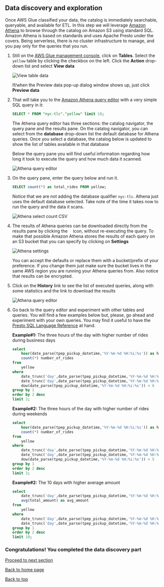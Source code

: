 ## Data discovery and exploration

Once AWS Glue classified your data, the catalog is immediately searchable, queryable, and available for ETL. 
In this step we will leverage [Amazon Athena](https://aws.amazon.com/athena/) to browse through the catalog on Amazon S3 using standard SQL. Amazon Athena is based on standards and uses Apache Presto under the covers. Being serverless, there is no cluster infrastructure to manage, and you pay only for the queries that you run.

1. Still on the [AWS Glue management console](https://console.aws.amazon.com/glue/home), click on **Tables**. Select the `yellow` table by clicking the checkbox on the left. Click the **Action** drop-down list and select **View data**

	![View table data](images/06-glue-view-data.png)
	
	If/when the Preview data pop-up dialog window shows up, just click **Preview data**

1. That will take you to the [Amazon Athena query editor](https://console.aws.amazon.com/athena/home) with a very simple SQL query in it:

	```sql
	SELECT * FROM "nyc-tlc"."yellow" limit 10;
	```
	The Athena query editor has three sections: the catalog navigator, the query pane and the results pane.
	On the catalog navigator, you can select from the **database** drop-down list the default database for Athena queries. Once you select a database, the catalog below is updated to show the list of tables available in that database
	
	Below the query pane you will find useful information regarding how long it took to execute the query and how much data it scanned.

	![Athena query editor](images/07-athena-view-data.png)

1. On the query pane, enter the query below and run it.

	```sql
	SELECT count(*) as total_rides FROM yellow;
	```

	Notice that we are not adding the database qualifier `nyc-tlc`. Athena just uses the default database selected.
	Take note of the time it takes now to run the query and the data it scans. 

	![Athena select count CSV](images/08-athena-select-count-csv.png)

1. The results of Athena queries can be downloaded directly from the results pane by clicking the <img src=images/09-athena-download-icon.png width=10px> icon, without re-executing the query. To make that possible Amazon Athena stores the results of each query on an S3 bucket that you can specify by clicking on **Settings**

	![Athena settings](images/10-athena-settings.png)
	
	You can accept the defaults or replace them with a bucket/prefix of your preference. If you change them just make sure the bucket lives in the same AWS region you are running your Athena queries from. Also notice that results can be encrypted.
	
1. Click on the **History** link to see the list of executed queries, along with some statistics and the link to download the results
 
	![Athena query editor](images/11-athena-history.png)
	
1. Go back to the query editor and experiment with other tables and queries. You will find a few examples below but, please, go ahead and experiment with your own queries. You may find it useful to have the [Presto SQL Language Reference](https://prestodb.io/docs/current/) at hand.

	**Example#1:** The three hours of the day with higher number of rides during business days
	
	```sql
	select 
		hour(date_parse(tpep_pickup_datetime,'%Y-%m-%d %H:%i:%s')) as hour_of_day,
		count(*) number_of_rides
	from 
		yellow
	where 
		date_trunc('day',date_parse(tpep_pickup_datetime,'%Y-%m-%d %H:%i:%s')) < date('2018-01-01') and
		date_trunc('day',date_parse(tpep_pickup_datetime,'%Y-%m-%d %H:%i:%s')) > date('2017-10-30') and
		dow(date_parse(tpep_pickup_datetime,'%Y-%m-%d %H:%i:%s')) < 6
	group by 1
	order by 2 desc
	limit 3;
	```
	
	**Example#2:** The three hours of the day with higher number of rides during weekends
	
	```sql
	select 
		hour(date_parse(tpep_pickup_datetime,'%Y-%m-%d %H:%i:%s')) as hour_of_day,
		count(*) number_of_rides
	from 
		yellow
	where 
		date_trunc('day',date_parse(tpep_pickup_datetime,'%Y-%m-%d %H:%i:%s')) < date('2018-01-01') and
		date_trunc('day',date_parse(tpep_pickup_datetime,'%Y-%m-%d %H:%i:%s')) > date('2017-10-30') and
		dow(date_parse(tpep_pickup_datetime,'%Y-%m-%d %H:%i:%s')) > 5
	group by 1
	order by 2 desc
	limit 3;
	```

	**Example#2:** The 10 days with higher average amount

	```sql
	select 
		date_trunc('day',date_parse(tpep_pickup_datetime,'%Y-%m-%d %H:%i:%s')) as date,
		avg(total_amount) as avg_amount
	from 
		yellow
	where 
		date_trunc('day',date_parse(tpep_pickup_datetime,'%Y-%m-%d %H:%i:%s')) < date('2018-01-01') and
		date_trunc('day',date_parse(tpep_pickup_datetime,'%Y-%m-%d %H:%i:%s')) > date('2017-10-30')
	group by 1
	order by 2 desc
	limit 10;
	```


### Congratulations! You completed the data discovery part


[Proceed to next section](05-visualization.md)

[Back to home page](README.md)

[Back to top](#data-discovery-and-exploration)

